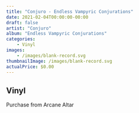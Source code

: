 ```yaml
---
title: "Conjuro - Endless Vampyric Conjurations"
date: 2021-02-04T00:00:00-00:00
draft: false
artist: "Conjuro"
album: "Endless Vampyric Conjurations"
categories:
    - Vinyl
images:
    - /images/blank-record.svg
thumbnailImage: /images/blank-record.svg
actualPrice: $0.00
---
```


## Vinyl
Purchase from Arcane Altar
